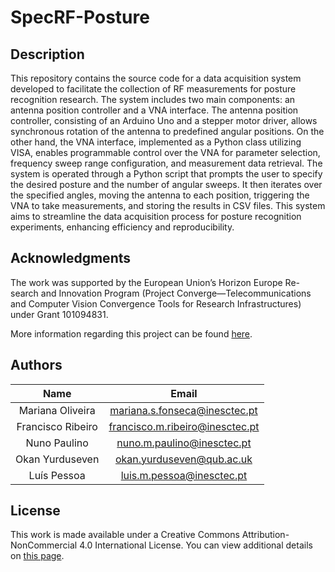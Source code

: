 # SpecRF-Posture


## Description

This repository contains the source code for a data acquisition system developed to facilitate the collection of RF measurements for posture recognition research. The system includes two main components: an antenna position controller and a VNA interface. The antenna position controller, consisting of an Arduino Uno and a stepper motor driver, allows synchronous rotation of the antenna to predefined angular positions. On the other hand, the VNA interface, implemented as a Python class utilizing VISA, enables programmable control over the VNA for parameter selection, frequency sweep range configuration, and measurement data retrieval. The system is operated through a Python script that prompts the user to specify the desired posture and the number of angular sweeps. It then iterates over the specified angles, moving the antenna to each position, triggering the VNA to take measurements, and storing the results in CSV files. This system aims to streamline the data acquisition process for posture recognition experiments, enhancing efficiency and reproducibility.

## Acknowledgments
The work was supported by the European Union’s Horizon Europe Re-search and Innovation Program (Project Converge—Telecommunications and Computer Vision Convergence Tools for Research Infrastructures) under Grant 101094831.

More information regarding this project can be found [here](https://converge-project.eu/).

## Authors
| Name | Email     |
|    :----:   |    :----:     |
|Mariana Oliveira | mariana.s.fonseca@inesctec.pt|
|Francisco Ribeiro | francisco.m.ribeiro@inesctec.pt |
|Nuno Paulino | nuno.m.paulino@inesctec.pt |
|Okan Yurduseven | okan.yurduseven@qub.ac.uk |
|Luís Pessoa | luis.m.pessoa@inesctec.pt|

## License
This work is made available under a Creative Commons Attribution-NonCommercial 4.0 International License. You can view additional details on [this page](https://creativecommons.org/licenses/by-nc/4.0/).
